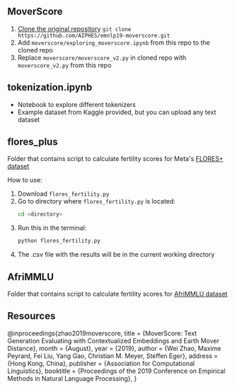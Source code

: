 ## MoverScore
1. [Clone the original repository](https://github.com/AIPHES/emnlp19-moverscore.git) ```git clone https://github.com/AIPHES/emnlp19-moverscore.git```
2. Add `moverscore/exploring_moverscore.ipynb` from this repo to the cloned repo
3. Replace `moverscore/moverscore_v2.py` in cloned repo with `moverscore_v2.py` from this repo

## tokenization.ipynb
- Notebook to explore different tokenizers
- Example dataset from Kaggle provided, but you can upload any text dataset

## flores_plus
Folder that contains script to calculate fertility scores for Meta's [FLORES+ dataset](https://huggingface.co/datasets/openlanguagedata/flores_plus)

How to use:
1. Download `flores_fertility.py`
2. Go to directory where `flores_fertility.py` is located:
   ```bash
   cd <directory>
   ```
3. Run this in the terminal:
   ```bash
   python flores_fertility.py
   ```
4. The .csv file with the results will be in the current working directory

## AfriMMLU
Folder that contains script to calculate fertility scores for [AfriMMLU dataset](https://huggingface.co/datasets/masakhane/afrimmlu)


## Resources
@inproceedings{zhao2019moverscore,
  title = {MoverScore: Text Generation Evaluating with Contextualized Embeddings and Earth Mover Distance},
  month = {August},
  year = {2019},
  author = {Wei Zhao, Maxime Peyrard, Fei Liu, Yang Gao, Christian M. Meyer, Steffen Eger},
  address = {Hong Kong, China},
  publisher = {Association for Computational Linguistics},
  booktitle = {Proceedings of the 2019 Conference on Empirical Methods in Natural Language Processing},
}
